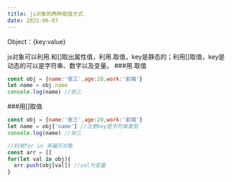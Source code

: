 ```yaml
---
title: js对象的两种取值方式
date: 2022-06-07
---
```

Object：{key:value}

js对象可以利用.和[]取出属性值，利用.取值，key是静态的；利用[]取值，key是动态的可以是字符串、数字以及变量。
###用.取值
```js
const obj = {name:'张三',age:28,work:'前端'}
let name = obj.name
console.log(name) //张三
```
###用[]取值
```js
const obj = {name:'张三',age:28,work:'前端'}
let name = obj['name'] //注意key是字符串类型
console.log(name) //张三

//利用for in 来遍历对象
const arr = []
for(let val in obj){
  arr.push(obj[val]) //val为变量
}
```